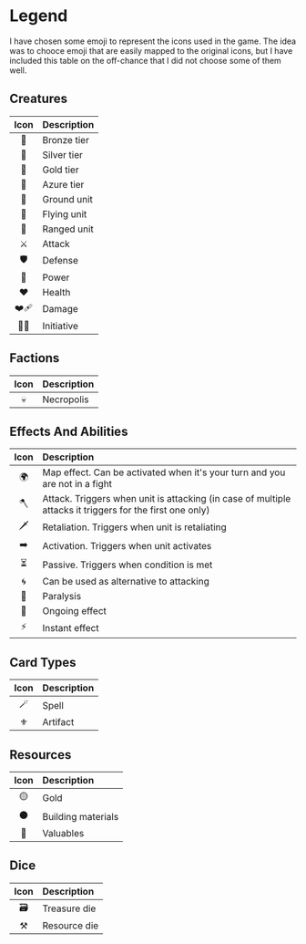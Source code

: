 # Legend

I have chosen some emoji to represent the icons used in the game. The idea was to chooce emoji that are easily mapped to the original icons, but I have included this table on the off-chance that I did not choose some of them well.

## Creatures
| Icon | Description|
| :---: | :--- |
| 🥉 | Bronze tier |
| 🥈 | Silver tier |
| 🥇 | Gold tier |
| 🔷 | Azure tier |
| 🦶 | Ground unit |
| 🪽 | Flying unit |
| 🏹 | Ranged unit |
| ⚔️ | Attack |
| 🛡️ | Defense |
| 📖 | Power |
| ❤️ | Health |
| ❤️‍🩹 | Damage |
| 🏃‍➡️ | Initiative |

## Factions
| Icon | Description |
| :---: | :--- |
| 💀 | Necropolis |

## Effects And Abilities
| Icon | Description|
| :---: | :--- |
| 🌍 | Map effect. Can be activated when it's your turn and you are not in a fight |
| 🪓 | Attack. Triggers when unit is attacking (in case of multiple attacks it triggers for the first one only) |
| 🗡️ | Retaliation. Triggers when unit is retaliating |
| ➡️ | Activation. Triggers when unit activates |
| ⏳ | Passive. Triggers when condition is met |
| 🌀 | Can be used as alternative to attacking |
| 🐍 | Paralysis |
| 🔄 | Ongoing effect |
| ⚡️ | Instant effect |

## Card Types
| Icon | Description|
| :---: | :--- |
| 🪄 | Spell |
| ⚜️ | Artifact |

## Resources
| Icon | Description|
| :---: | :--- |
| 🟡 | Gold |
| ⚫️ | Building materials |
| 🔴 | Valuables |

## Dice
| Icon | Description|
| :---: | :--- |
| 🗃️ | Treasure die |
| ⚒️ | Resource die |
